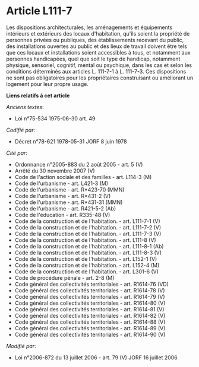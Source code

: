 # Article L111-7

Les dispositions architecturales, les aménagements et équipements intérieurs et extérieurs des locaux d'habitation, qu'ils
soient la propriété de personnes privées ou publiques, des établissements recevant du public, des installations ouvertes au
public et des lieux de travail doivent être tels que ces locaux et installations soient accessibles à tous, et notamment aux
personnes handicapées, quel que soit le type de handicap, notamment physique, sensoriel, cognitif, mental ou psychique, dans
les cas et selon les conditions déterminés aux articles L. 111-7-1 à L. 111-7-3. Ces dispositions ne sont pas obligatoires
pour les propriétaires construisant ou améliorant un logement pour leur propre usage.

**Liens relatifs à cet article**

_Anciens textes_:

  - Loi n°75-534 1975-06-30 art. 49

_Codifié par_:

  - Décret n°78-621 1978-05-31 JORF 8 juin 1978

_Cité par_:

  - Ordonnance n°2005-883 du 2 août 2005 - art. 5 (V)
  - Arrêté du 30 novembre 2007 (V)
  - Code de l'action sociale et des familles - art. L114-3 (M)
  - Code de l'urbanisme - art. L421-3 (M)
  - Code de l'urbanisme - art. R*423-70 (MMN)
  - Code de l'urbanisme - art. R*431-2 (V)
  - Code de l'urbanisme - art. R*431-31 (MMN)
  - Code de l'urbanisme - art. R421-5-2 (Ab)
  - Code de l'éducation - art. R335-48 (V)
  - Code de la construction et de l'habitation. - art. L111-7-1 (V)
  - Code de la construction et de l'habitation. - art. L111-7-2 (V)
  - Code de la construction et de l'habitation. - art. L111-7-3 (V)
  - Code de la construction et de l'habitation. - art. L111-8 (V)
  - Code de la construction et de l'habitation. - art. L111-8-1 (Ab)
  - Code de la construction et de l'habitation. - art. L111-8-3 (V)
  - Code de la construction et de l'habitation. - art. L152-1 (V)
  - Code de la construction et de l'habitation. - art. L152-4 (M)
  - Code de la construction et de l'habitation. - art. L301-6 (V)
  - Code de procédure pénale - art. 2-8 (M)
  - Code général des collectivités territoriales - art. R1614-76 (VD)
  - Code général des collectivités territoriales - art. R1614-78 (V)
  - Code général des collectivités territoriales - art. R1614-79 (V)
  - Code général des collectivités territoriales - art. R1614-80 (V)
  - Code général des collectivités territoriales - art. R1614-81 (V)
  - Code général des collectivités territoriales - art. R1614-82 (V)
  - Code général des collectivités territoriales - art. R1614-88 (V)
  - Code général des collectivités territoriales - art. R1614-89 (V)
  - Code général des collectivités territoriales - art. R1614-90 (V)

_Modifié par_:

  - Loi n°2006-872 du 13 juillet 2006 - art. 79 (V) JORF 16 juillet 2006
